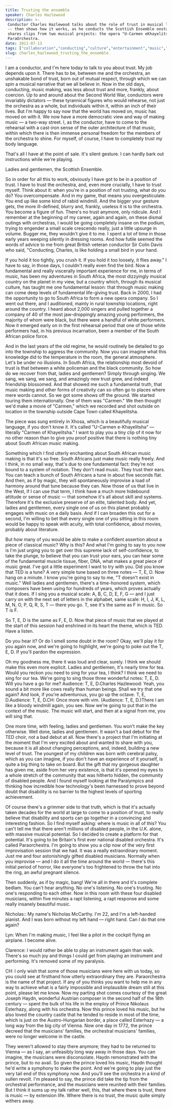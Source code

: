 ```yaml
---
title: Trusting the ensemble
speaker: Charles Hazlewood
description: >-
 Conductor Charles Hazlewood talks about the role of trust in musical leadership
 -- then shows how it works, as he conducts the Scottish Ensemble onstage. He also
 shares clips from two musical projects: the opera "U-Carmen eKhayelitsha" and the
 ParaOrchestra.
date: 2011-07-13
tags: ["collaboration","conducting","culture","entertainment","music","trust","live-music"]
slug: charles_hazlewood_trusting_the_ensemble
---
```


I am a conductor, and I'm here today to talk to you about trust. My job depends upon it.
There has to be, between me and the orchestra, an unshakable bond of trust, born out of
mutual respect, through which we can spin a musical narrative that we all believe in. Now
in the old days, conducting, music making, was less about trust and more, frankly, about
coercion. Up to and around about the Second World War, conductors were invariably
dictators — these tyrannical figures who would rehearse, not just the orchestra as a
whole, but individuals within it, within an inch of their lives. But I'm happy to say now
that the world has moved on, music has moved on with it. We now have a more democratic
view and way of making music — a two-way street. I, as the conductor, have to come to the
rehearsal with a cast-iron sense of the outer architecture of that music, within which
there is then immense personal freedom for the members of the orchestra to shine. For
myself, of course, I have to completely trust my body language.

That's all I have at the point of sale. It's silent gesture. I can hardly bark out
instructions while we're playing.

Ladies and gentlemen, the Scottish Ensemble.

So in order for all this to work, obviously I have got to be in a position of trust. I
have to trust the orchestra, and, even more crucially, I have to trust myself. Think about
it: when you're in a position of not trusting, what do you do? You overcompensate. And in
my game, that means you overgesticulate. You end up like some kind of rabid windmill. And
the bigger your gesture gets, the more ill-defined, blurry and, frankly, useless it is to
the orchestra. You become a figure of fun. There's no trust anymore, only ridicule. And I
remember at the beginning of my career, again and again, on these dismal outings with
orchestras, I would be going completely insane on the podium, trying to engender a small
scale crescendo really, just a little upsurge in volume. Bugger me, they wouldn't give it
to me. I spent a lot of time in those early years weeping silently in dressing rooms. And
how futile seemed the words of advice to me from great British veteran conductor Sir Colin
Davis who said, "Conducting, Charles, is like holding a small bird in your
hand.

If you hold it too tightly, you crush it. If you hold it too loosely, it flies away." I
have to say, in those days, I couldn't really even find the bird. Now a fundamental and
really viscerally important experience for me, in terms of music, has been my adventures
in South Africa, the most dizzyingly musical country on the planet in my view, but a
country which, through its musical culture, has taught me one fundamental lesson: that
through music making can come deep levels of fundamental life-giving trust. Back in 2000,
I had the opportunity to go to South Africa to form a new opera company. So I went out
there, and I auditioned, mainly in rural township locations, right around the country. I
heard about 2,000 singers and pulled together a company of 40 of the most jaw-droppingly
amazing young performers, the majority of whom were black, but there were a handful of
white performers. Now it emerged early on in the first rehearsal period that one of those
white performers had, in his previous incarnation, been a member of the South African
police force.

And in the last years of the old regime, he would routinely be detailed to go into the
township to aggress the community. Now you can imagine what this knowledge did to the
temperature in the room, the general atmosphere. Let's be under no illusions. In South
Africa, the relationship most devoid of trust is that between a white policeman and the
black community. So how do we recover from that, ladies and gentlemen? Simply through
singing. We sang, we sang, we sang, and amazingly new trust grew, and indeed friendship
blossomed. And that showed me such a fundamental truth, that music making and other forms
of creativity can so often go to places where mere words cannot. So we got some shows off
the ground. We started touring them internationally. One of them was "Carmen." We then
thought we'd make a movie of "Carmen," which we recorded and shot outside on location in
the township outside Cape Town called Khayelitsha.

The piece was sung entirely in Xhosa, which is a beautifully musical language, if you
don't know it. It's called "U-Carmen e-Khayelitsha" — literally "Carmen of Khayelitsha." I
want to play you a tiny clip of it now for no other reason than to give you proof positive
that there is nothing tiny about South African music making.

Something which I find utterly enchanting about South African music making is that it's so
free. South Africans just make music really freely. And I think, in no small way, that's
due to one fundamental fact: they're not bound to a system of notation. They don't read
music. They trust their ears. You can teach a bunch of South Africans a tune in about five
seconds flat. And then, as if by magic, they will spontaneously improvise a load of
harmony around that tune because they can. Now those of us that live in the West, if I can
use that term, I think have a much more hidebound attitude or sense of music — that
somehow it's all about skill and systems. Therefore it's the exclusive preserve of an
elite, talented body. And yet, ladies and gentlemen, every single one of us on this planet
probably engages with music on a daily basis. And if I can broaden this out for a second,
I'm willing to bet that every single one of you sitting in this room would be happy to
speak with acuity, with total confidence, about movies, probably about
literature.

But how many of you would be able to make a confident assertion about a piece of classical
music? Why is this? And what I'm going to say to you now is I'm just urging you to get
over this supreme lack of self-confidence, to take the plunge, to believe that you can
trust your ears, you can hear some of the fundamental muscle tissue, fiber, DNA, what
makes a great piece of music great. I've got a little experiment I want to try with
you. Did you know that TED is a tune? A very simple tune based on three notes — T, E, D.
Now hang on a minute. I know you're going to say to me, "T doesn't exist in music." Well
ladies and gentlemen, there's a time-honored system, which composers have been using for
hundreds of years, which proves actually that it does. If I sing you a musical scale: A,
B, C, D, E, F, G — and I just carry on with the next set of letters in the alphabet, same
scale: H, I, J, K, L, M, N, O, P, Q, R, S, T — there you go. T, see it's the same as F in
music. So T is F.

So T, E, D is the same as F, E, D. Now that piece of music that we played at the start of
this session had enshrined in its heart the theme, which is TED. Have a
listen.

Do you hear it? Or do I smell some doubt in the room? Okay, we'll play it for you again
now, and we're going to highlight, we're going to poke out the T, E, D. If you'll pardon
the expression.

Oh my goodness me, there it was loud and clear, surely. I think we should make this even
more explicit. Ladies and gentlemen, it's nearly time for tea. Would you reckon you need
to sing for your tea, I think? I think we need to sing for our tea. We're going to sing
those three wonderful notes: T, E, D. Will you have a go for me? Audience: T, E, D.Charles
Hazlewood: Yeah, you sound a bit more like cows really than human beings. Shall we try
that one again? And look, if you're adventurous, you go up the octave. T, E, D.Audience:
T, E, D.CH: Once more with vim. (Audience: T, E, D.)There I am like a bloody windmill
again, you see. Now we're going to put that in the context of the music. The music will
start, and then at a signal from me, you will sing that. 

One more time, with feeling, ladies and gentlemen. You won't make the key otherwise. Well
done, ladies and gentlemen. It wasn't a bad debut for the TED choir, not a bad debut at
all. Now there's a project that I'm initiating at the moment that I'm very excited about
and wanted to share with you, because it is all about changing perceptions, and, indeed,
building a new level of trust. The youngest of my children was born with cerebral palsy,
which as you can imagine, if you don't have an experience of it yourself, is quite a big
thing to take on board. But the gift that my gorgeous daughter has given me, aside from
her very existence, is that it's opened my eyes to a whole stretch of the community that
was hitherto hidden, the community of disabled people. And I found myself looking at the
Paralympics and thinking how incredible how technology's been harnessed to prove beyond
doubt that disability is no barrier to the highest levels of sporting achievement.

Of course there's a grimmer side to that truth, which is that it's actually taken decades
for the world at large to come to a position of trust, to really believe that disability
and sports can go together in a convincing and interesting fashion. So I find myself
asking: where is music in all of this? You can't tell me that there aren't millions of
disabled people, in the U.K. alone, with massive musical potential. So I decided to create
a platform for that potential. It's going to be Britain's first ever national disabled
orchestra. It's called Paraorchestra. I'm going to show you a clip now of the very first
improvisation session that we had. It was a really extraordinary moment. Just me and four
astonishingly gifted disabled musicians. Normally when you improvise — and I do it all the
time around the world — there's this initial period of horror, like everyone's too
frightened to throw the hat into the ring, an awful pregnant silence.

Then suddenly, as if by magic, bang! We're all in there and it's complete bedlam. You
can't hear anything. No one's listening. No one's trusting. No one's responding to each
other. Now in this room with these four disabled musicians, within five minutes a rapt
listening, a rapt response and some really insanely beautiful music.

Nicholas:: My name's Nicholas McCarthy. I'm 22, and I'm a left-handed pianist. And I was
born without my left hand — right hand. Can I do that one again?

Lyn: When I'm making music, I feel like a pilot in the cockpit flying an airplane. I
become alive.

Clarence: I would rather be able to play an instrument again than walk. There's so much
joy and things I could get from playing an instrument and performing. It's removed some of
my paralysis.

CH: I only wish that some of those musicians were here with us today, so you could see at
firsthand how utterly extraordinary they are. Paraorchestra is the name of that project.
If any of you thinks you want to help me in any way to achieve what is a fairly impossible
and implausible dream still at this point, please let me know. Now my parting shot comes
courtesy of the great Joseph Haydn, wonderful Austrian composer in the second half of the
18th century — spent the bulk of his life in the employ of Prince Nikolaus Esterhazy,
along with his orchestra. Now this prince loved his music, but he also loved the country
castle that he tended to reside in most of the time, which is just on the Austro-Hungarian
border, a place called Esterhazy — a long way from the big city of Vienna. Now one day in
1772, the prince decreed that the musicians' families, the orchestral musicians' families,
were no longer welcome in the castle.

They weren't allowed to stay there anymore; they had to be returned to Vienna — as I say,
an unfeasibly long way away in those days. You can imagine, the musicians were
disconsolate. Haydn remonstrated with the prince, but to no avail. So given the prince
loved his music, Haydn thought he'd write a symphony to make the point. And we're going to
play just the very tail end of this symphony now. And you'll see the orchestra in a kind
of sullen revolt. I'm pleased to say, the prince did take the tip from the orchestral
performance, and the musicians were reunited with their families. But I think it sums up
my talk rather well, this, that where there is trust, there is music — by extension life.
Where there is no trust, the music quite simply withers away.

<!--
ad_duration=3.33
comment_count=42
event="TEDGlobal 2011"
external_start_time=0
intro_duration=11.82
is_subtitle_required="False"
is_talk_featured="True"
language="en"
language_swap="False"
native_language="en"
number_of_related_talks=6
number_of_speakers=1
number_of_subtitled_videos=29
number_of_tags=7
number_of_talk_download_languages=29
number_of_talk_more_resources=0
number_of_talk_recommendations=0
number_of_talks_take_actions=0
post_ad_duration=0.83
published_timestamp="2011-10-07 15:25:56"
recording_date="2011-07-13"
speaker_description="Conductor"
speaker_is_published=1
speaker_name="Charles Hazlewood"
talk_name="Trusting the ensemble"
talks_tags=["collaboration","conducting","culture","entertainment","music","trust","live-music"]
url_audio="https://download.ted.com/talks/CharlesHazlewood_2011G.mp3?apikey=acme-roadrunner"
url_photo_speaker="https://pe.tedcdn.com/images/ted/81b0b0c3a4e2ac6460fc017b68b3dddd06a1ca9f_254x191.jpg"
url_photo_talk="https://pe.tedcdn.com/images/ted/0ab896226649f56d65b23c843462fec9a8448e3e_800x600.jpg"
url_webpage="https://www.ted.com/talks/charles_hazlewood_trusting_the_ensemble"
video_type_name="TED Stage Talk"
-->
